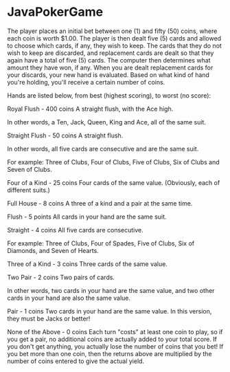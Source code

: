 # JavaPokerGame
The player places an initial bet between one (1) and fifty (50) coins, where each coin is worth $1.00. The player is then dealt five (5) cards and allowed to choose which cards, if any, they wish to keep. The cards that they do not wish to keep are discarded, and replacement cards are dealt so that they again have a total of five (5) cards. The computer then determines what amount they have won, if any.
When you are dealt replacement cards for your discards, your new hand is evaluated. Based on what kind of hand you're holding, you'll receive a certain number of coins.

Hands are listed below, from best (highest scoring), to worst (no score):

Royal Flush - 400 coins
A straight flush, with the Ace high.

In other words, a Ten, Jack, Queen, King and Ace, all of the same suit.

Straight Flush - 50 coins
A straight flush.

In other words, all five cards are consecutive and are the same suit.

For example: Three of Clubs, Four of Clubs, Five of Clubs, Six of Clubs and Seven of Clubs.

Four of a Kind - 25 coins
Four cards of the same value. (Obviously, each of different suits.)

Full House - 8 coins
A three of a kind and a pair at the same time.

Flush -  5 points
All cards in your hand are the same suit.

Straight - 4 coins
All five cards are consecutive.

For example: Three of Clubs, Four of Spades, Five of Clubs, Six of Diamonds, and Seven of Hearts.

Three of a Kind - 3 coins
Three cards of the same value.

Two Pair - 2 coins
Two pairs of cards.

In other words, two cards in your hand are the same value, and two other cards in your hand are also the same value.

Pair - 1 coins
Two cards in your hand are the same value. In this version, they must be Jacks or better!

None of the Above - 0 coins
Each turn "costs" at least one coin to play, so if you get a pair, no additional coins are actually added to your total score. If you don't get anything, you actually lose the number of coins that you bet! If you bet more than one coin, then the returns above are multiplied by the number of coins entered to give the actual yield. 
